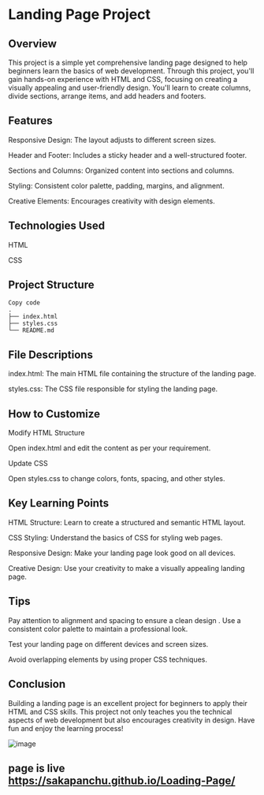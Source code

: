 # Landing Page Project

## Overview

This project is a simple yet comprehensive landing page designed to help beginners learn the basics of web development. Through this project, you'll gain hands-on experience with HTML and CSS, focusing on creating a visually appealing and user-friendly design. You'll learn to create columns, divide sections, arrange items, and add headers and footers.

## Features

Responsive Design: The layout adjusts to different screen sizes.

Header and Footer: Includes a sticky header and a well-structured footer.

Sections and Columns: Organized content into sections and columns.

Styling: Consistent color palette, padding, margins, and alignment.

Creative Elements: Encourages creativity with design elements.

## Technologies Used

HTML

CSS

## Project Structure

    Copy code
    .
    ├── index.html
    ├── styles.css
    └── README.md


## File Descriptions

  index.html: The main HTML file containing the structure of the landing page.
  
  styles.css: The CSS file responsible for styling the landing page.

## How to Customize

Modify HTML Structure

Open index.html and edit the content as per your requirement.

Update CSS

Open styles.css to change colors, fonts, spacing, and other styles.

## Key Learning Points

HTML Structure: Learn to create a structured and semantic HTML layout.

CSS Styling: Understand the basics of CSS for styling web pages.

Responsive Design: Make your landing page look good on all devices.

Creative Design: Use your creativity to make a visually appealing landing page.

## Tips

Pay attention to alignment and spacing to ensure a clean design
.
Use a consistent color palette to maintain a professional look.

Test your landing page on different devices and screen sizes.

Avoid overlapping elements by using proper CSS techniques.

## Conclusion

Building a landing page is an excellent project for beginners to apply their HTML and CSS skills. This project not only teaches you the technical aspects of web development but also encourages creativity in design. Have fun and enjoy the learning process!

![image](https://github.com/sakapanchu/CodSoft/assets/117504870/bfa623ed-aded-44b7-ab6a-559a6c141b08)

## page is live https://sakapanchu.github.io/Loading-Page/
